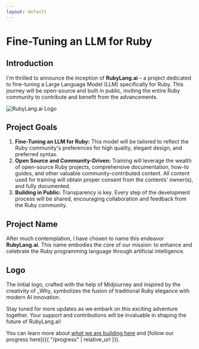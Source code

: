 ```yaml
---
layout: default
---
```


# Fine-Tuning an LLM for Ruby

## Introduction

I'm thrilled to announce the inception of **RubyLang.ai** – a project dedicated
to fine-tuning a Large Language Model (LLM) specifically for Ruby. This journey
will be open-source and built in public, inviting the entire Ruby community to
contribute and benefit from the advancements.

![RubyLang.ai Logo](/images/logo.png)

## Project Goals

1. **Fine-Tuning an LLM for Ruby:** This model will be tailored to reflect the
   Ruby community's preferences for high quality, elegant design, and preferred
   syntax.
2. **Open Source and Community-Driven:** Training will leverage the wealth of
  open-source Ruby projects, comprehensive documentation, how-to guides, and
  other valuable community-contributed content. All content used for training
  will obtain proper consent from the contents' owner(s), and fully documented.
3. **Building in Public:** Transparency is key. Every step of the
  development process will be shared, encouraging collaboration and
  feedback from the Ruby community.

## Project Name

After much contemplation, I have chosen to name this endeavor
**RubyLang.ai**. This name embodies the core of our mission: to enhance
and celebrate the Ruby programming language through artificial
intelligence.

## Logo

The initial logo, crafted with the help of Midjourney and inspired by
the creativity of _Why, symbolizes the fusion of traditional Ruby
elegance with modern AI innovation.

Stay tuned for more updates as we embark on this exciting adventure
together. Your support and contributions will be invaluable in shaping
the future of RubyLang.ai!

You can learn more about [_what_ we are building here](https://github.com/rubylang-ai) and [follow our progress here]({{ "/progress" | relative_url }}).
